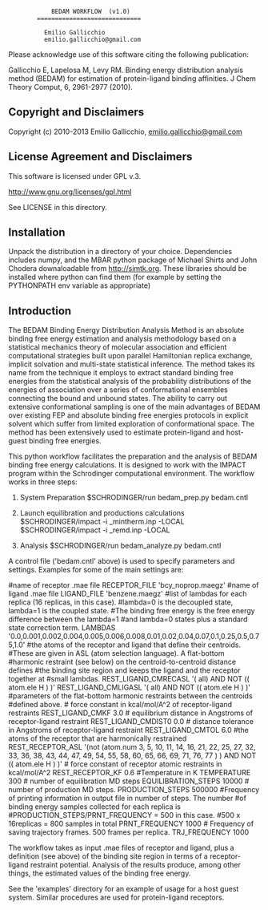 		        BEDAM WORKFLOW  (v1.0)
		    =============================

			  Emilio Gallicchio
		      emilio.gallicchio@gmail.com

 Please acknowledge use of this software citing the following publication:

  Gallicchio E, Lapelosa M, Levy RM. Binding energy distribution
  analysis method (BEDAM) for estimation of protein-ligand binding
  affinities. J Chem Theory Comput, 6, 2961-2977 (2010).

 Copyright and Disclaimers
 -------------------------

 Copyright (c) 2010-2013 Emilio Gallicchio, emilio.gallicchio@gmail.com

 License Agreement and Disclaimers
 ---------------------------------

 This software is licensed under GPL v.3.
 
 http://www.gnu.org/licenses/gpl.html

 See LICENSE in this directory.

 Installation
 ------------

 Unpack the distribution in a directory of your choice. Dependencies
 includes numpy, and the MBAR python package of Michael Shirts and
 John Chodera downaloadable from http://simtk.org. These libraries
 should be installed where python can find them (for example by
 setting the PYTHONPATH env variable as appropriate)

 Introduction
 ------------

 The BEDAM Binding Energy Distribution Analysis Method is an absolute
 binding free energy estimation and analysis methodology based on a
 statistical mechanics theory of molecular association and efficient
 computational strategies built upon parallel Hamiltonian replica
 exchange, implicit solvation and multi-state statistical
 inference. The method takes its name from the technique it employs to
 extract standard binding free energies from the statistical analysis
 of the probability distributions of the energies of association over
 a series of conformational ensembles connecting the bound and unbound
 states. The ability to carry out extensive conformational sampling is
 one of the main advantages of BEDAM over existing FEP and absolute
 binding free energies protocols in explicit solvent which suffer from
 limited exploration of conformational space. The method has been
 extensively used to estimate protein-ligand and host-guest binding
 free energies.

 This python workflow facilitates the preparation and the analysis of
 BEDAM binding free energy calculations. It is designed to work with
 the IMPACT program within the Schrodinger computational
 environment. The workflow works in three steps:

1. System Preparation
 $SCHRODINGER/run bedam_prep.py bedam.cntl

2. Launch equilibration and productions calculations
$SCHRODINGER/impact -i <jobname>_mintherm.inp -LOCAL
$SCHRODINGER/impact -i <jobname>_remd.inp -LOCAL

3. Analysis
 $SCHRODINGER/run bedam_analyze.py bedam.cntl

A control file ('bedam.cntl' above) is used to specify parameters and
settings. Examples for some of the main settings are:

\#name of receptor .mae file
RECEPTOR_FILE 'bcy_noprop.maegz'
\#name of ligand .mae file
LIGAND_FILE 'benzene.maegz'
\#list of lambdas for each replica (16 replicas, in this case). 
\#lambda=0 is the decoupled state, lambda=1 is the coupled state.
\#The binding free energy is the free energy difference between the lambda=1
\#and lambda=0 states plus a standard state correction term.
LAMBDAS '0.0,0.001,0.002,0.004,0.005,0.006,0.008,0.01,0.02,0.04,0.07,0.1,0.25,0.5,0.75,1.0'
\#the atoms of the receptor and ligand that define their centroids. 
\#These are given in ASL (atom selection language). A flat-bottom
\#harmonic restraint (see below) on the centroid-to-centroid distance defines
\#the binding site region and keeps the ligand and the receptor together at
\#small lambdas.
REST_LIGAND_CMRECASL '( all) AND NOT (( atom.ele H ) )'
REST_LIGAND_CMLIGASL '( all) AND NOT (( atom.ele H ) )'
\#parameters of the flat-bottom harmonic restraints between the centroids
\#defined above.
\# force constant in kcal/mol/A^2 of receptor-ligand restraints
REST_LIGAND_CMKF 3.0
\# equilibrium distance in Angstroms of receptor-ligand restraint
REST_LIGAND_CMDIST0 0.0
\# distance tolerance in Angstroms of receptor-ligand restraint
REST_LIGAND_CMTOL 6.0
\#the atoms of the receptor that are harmonically restrained
REST_RECEPTOR_ASL '(not (atom.num 3, 5, 10, 11, 14, 16, 21, 22, 25, 27, 32, 33, 36, 38, 43, 44, 47, 49, 54, 55, 58, 60,
65, 66, 69, 71, 76, 77 ) ) AND NOT (( atom.ele H ) )'
\# force constant of receptor atomic restraints in kcal/mol/A^2
REST_RECEPTOR_KF 0.6
\#Temperature in K
TEMPERATURE 300
\# number of equilibration MD steps
EQUILIBRATION_STEPS 10000
\# number of production MD steps.
PRODUCTION_STEPS 500000
\#Frequency of printing information in output file in number of steps. The number
\#of binding energy samples collected for each replica is
\#PRODUCTION_STEPS/PRNT_FREQUENCY = 500 in this case.
\#500 x 16replicas = 800 samples in total
PRNT_FREQUENCY 1000
\# Frequency of saving trajectory frames. 500 frames per replica.
TRJ_FREQUENCY 1000

The workflow takes as input .mae files of receptor and ligand, plus a
definition (see above) of the binding site region in terms of
a receptor-ligand restraint potential. Analysis of the results produce,
among other things, the estimated values of the binding free energy.

See the 'examples' directory for an example of usage for a host guest
system. Similar procedures are used for protein-ligand receptors.
